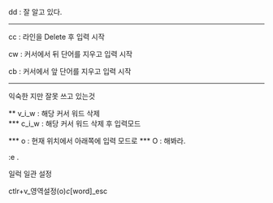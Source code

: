 







dd : 잘 알고 있다. 


***
cc : 라인을 Delete 후 입력 시작 

cw : 커서에서 뒤 단어를 지우고 입력 시작 

cb : 커서에서 앞 단어를 지우고 입력 시작 
***

익숙한 지만 잘못 쓰고 있는것 

**  v_i_w : 해당 커서 워드 삭제  
*** c_i_w : 해당 커서 워드 삭제 후 입력모드 


*** o : 현재 위치에서 아래쪽에 입력 모드로 
*** O : 해봐라. 

:e . 

일럭 일관 설정 

ctlr+v_영역설정(o)_c_[word]_esc












